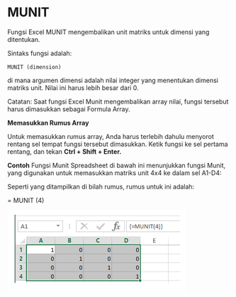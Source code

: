 # MUNIT

Fungsi Excel MUNIT mengembalikan unit matriks untuk dimensi yang ditentukan.

Sintaks fungsi adalah:

```text
MUNIT (dimension)
```

di mana argumen dimensi adalah nilai integer yang menentukan dimensi matriks unit. Nilai ini harus lebih besar dari 0.

Catatan: Saat fungsi Excel Munit mengembalikan array nilai, fungsi tersebut harus dimasukkan sebagai Formula Array.

**Memasukkan Rumus Array**

Untuk memasukkan rumus array, Anda harus terlebih dahulu menyorot rentang sel tempat fungsi tersebut dimasukkan. Ketik fungsi ke sel pertama rentang, dan tekan **Ctrl + Shift + Enter.**

**Contoh** Fungsi Munit Spreadsheet di bawah ini menunjukkan fungsi Munit, yang digunakan untuk memasukkan matriks unit 4x4 ke dalam sel A1-D4:

Seperti yang ditampilkan di bilah rumus, rumus untuk ini adalah:

= MUNIT \(4\)

![](../.gitbook/assets/munit.PNG)

